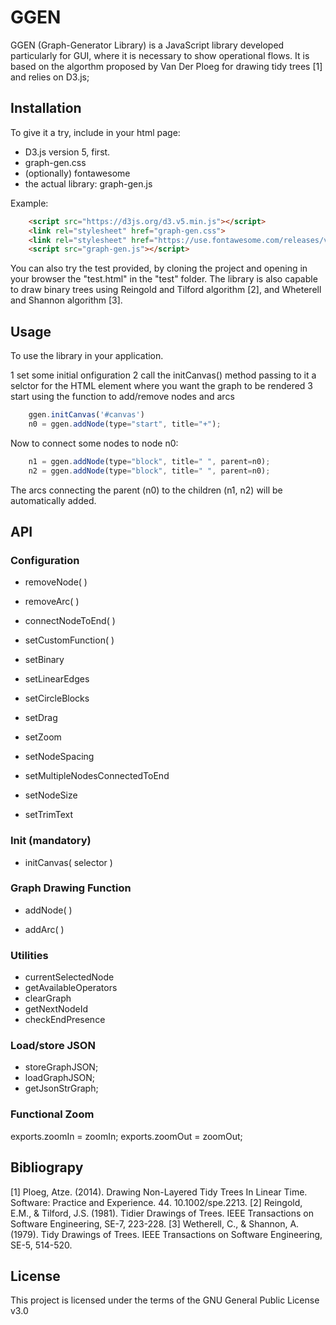 # GGEN

GGEN (Graph-Generator Library) is a JavaScript library developed particularly for GUI, where it is necessary to show operational flows.
It is based on the algorthm proposed by Van Der Ploeg for drawing tidy trees [1] and relies on D3.js;

## Installation

To give it a try, include in your html page:
* D3.js version 5, first.
* graph-gen.css
* (optionally) fontawesome
* the actual library: graph-gen.js

Example:

```html
    <script src="https://d3js.org/d3.v5.min.js"></script>
    <link rel="stylesheet" href="graph-gen.css">
    <link rel="stylesheet" href="https://use.fontawesome.com/releases/v5.8.2/css/all.css">
    <script src="graph-gen.js"></script>
```

You can also try the test provided, by cloning the project and opening in your browser the "test.html" in the "test" folder.
The library is also capable to draw binary trees using Reingold and Tilford algorithm [2], and Wheterell and Shannon algorithm [3].

## Usage

To use the library in your application.

1 set some initial onfiguration
2 call the initCanvas() method passing to it a selctor for the HTML element where you want the graph to be rendered
3 start using the function to add/remove nodes and arcs

```javascript
    ggen.initCanvas('#canvas')
    n0 = ggen.addNode(type="start", title="+");
```
Now to connect some nodes to node n0:

```javascript
    n1 = ggen.addNode(type="block", title=" ", parent=n0);
    n2 = ggen.addNode(type="block", title=" ", parent=n0);
```
The arcs connecting the parent (n0) to the children (n1, n2) will be automatically added.

## API

### Configuration

* removeNode( )

* removeArc( )

* connectNodeToEnd( )

* setCustomFunction( )

* setBinary

* setLinearEdges

* setCircleBlocks

* setDrag

* setZoom

* setNodeSpacing

* setMultipleNodesConnectedToEnd

* setNodeSize

* setTrimText

### Init (mandatory)

* initCanvas( selector )

### Graph Drawing Function

* addNode( )

* addArc( )

### Utilities

* currentSelectedNode
* getAvailableOperators
* clearGraph
* getNextNodeId
* checkEndPresence

### Load/store JSON
* storeGraphJSON; 
* loadGraphJSON; 
* getJsonStrGraph;

### Functional Zoom

exports.zoomIn = zoomIn;
exports.zoomOut = zoomOut;

## Bibliograpy

[1] Ploeg, Atze. (2014). Drawing Non-Layered Tidy Trees In Linear Time. Software: Practice and Experience. 44. 10.1002/spe.2213. 
[2] Reingold, E.M., & Tilford, J.S. (1981). Tidier Drawings of Trees. IEEE Transactions on Software Engineering, SE-7, 223-228.
[3] Wetherell, C., & Shannon, A. (1979). Tidy Drawings of Trees. IEEE Transactions on Software Engineering, SE-5, 514-520.

## License
This project is licensed under the terms of the GNU General Public License v3.0
